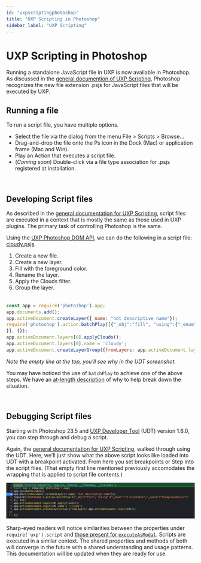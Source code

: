 ```yaml
---
id: "uxpscriptingphotoshop"
title: "UXP Scripting in Photoshop"
sidebar_label: "UXP Scripting"
---
```


# UXP Scripting in Photoshop

Running a standalone JavaScript file in UXP is now available in Photoshop.  As discussed in the [general documention of UXP Scripting](http://developer.adobe.com/photoshop/uxp/2022/scripting/), Photoshop recognizes the new file extension .psjs for JavaScript files that will be executed by UXP.


## Running a file
To run a script file, you have multiple options.
- Select the file via the dialog from the menu File > Scripts > Browse...
- Drag-and-drop the file onto the Ps icon in the Dock (Mac) or application frame (Mac and Win).
- Play an Action that executes a script file.
- (_Coming soon_) Double-click via a file type association for .psjs registered at installation.

<br />

## Developing Script files
As described in the [general documentation for UXP Scripting](http://developer.adobe.com/photoshop/uxp/2022/scripting/), script files are executed in a context that is mostly the same as those used in UXP plugins.  The primary task of controlling Photoshop is the same.

Using the [UXP Photoshop DOM API](../../), we can do the following in a script file: [cloudy.psjs](./assets/cloudy.psjs).
  1. Create a new file.
  2. Create a new layer.
  3. Fill with the foreground color.
  4. Rename the layer.
  5. Apply the Clouds filter.
  6. Group the layer.

```javascript

const app = require('photoshop').app;
app.documents.add();
app.activeDocument.createLayer({ name: "not descriptive name"});
require('photoshop').action.batchPlay([{"_obj":"fill", "using":{"_enum":"fillContents","_value":"foregroundColor"}
}], {});
app.activeDocument.layers[0].applyClouds();
app.activeDocument.layers[0].name = 'cloudy';
app.activeDocument.createLayerGroup({fromLayers: app.activeDocument.layers[0]});
```
_Note the empty line at the top, you'll see why in the UDT screenshot._

You may have noticed the use of `batchPlay` to achieve one of the above steps.  We have an [at-length description](./batchplay) of why to help break down the situation.

<br />

## Debugging Script files
Starting with Photoshop 23.5 and [UXP Developer Tool](https://creativecloud.adobe.com/apps/download/uxp-developer-tools) (UDT) version 1.6.0, you can step through and debug a script.  

Again, the [general documentation for UXP Scripting](http://developer.adobe.com/photoshop/uxp/2022/scripting/), walked through using the UDT.  Here, we'll just show what the above script looks like loaded into UDT with a breakpoint activated.  From here you set breakpoints or Step Into the script files.  (That empty first line mentioned previously accomodates the wrapping that is applied to script file contents.)

![cloudy.psjs loaded into UDT](./assets/cloudy_udt.png)


Sharp-eyed readers will notice similarities between the properties under `require('uxp').script` and [those present for `executeAsModal`](./executeasmodal/#arguments).  Scripts are executed in a similar context.  The shared properties and methods of both will converge in the future with a shared understanding and usage patterns.  This documentation will be updated when they are ready for use.

